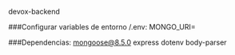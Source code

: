 devox-backend

###Configurar variables de entorno
/.env:
MONGO_URI=<enlace correspondiente a la bd>

###Dependencias:
mongoose@8.5.0
express
dotenv
body-parser

